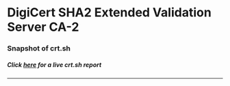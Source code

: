 # DigiCert SHA2 Extended Validation Server CA-2
### Snapshot of crt.sh
##### Click [here](https://crt.sh/?q=3B34575D8EDD8647BAE22F23E8DE47AFB35E99ABD35FD38EF60B7F2B2BF9B518) for a live crt.sh report

---
